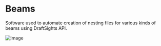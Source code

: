 # Beams
Software used to automate creation of nesting files for various kinds of beams using DraftSights API. 

![image](https://github.com/RescueRangers/Beams/assets/48625686/e291833d-02e7-47be-8473-5730e5f5c397)
